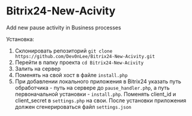 # Bitrix24-New-Acivity
Add new pause activity in Business processes

Установка:
1. Склонировать репозиторий
   `git clone https://github.com/Dev0nLee/Bitrix24-New-Acivity.git`
2. Перейти в папку проекта
   `cd Bitrix24-New-Acivity`
3. Залить на сервер
4. Поменять на свой хост в файле `install.php`
5. При добавлении локального приложения в Bitrix24 указать путь обработчика - путь на сервере до `pause_handler.php`, а путь первоначальной установки - `install.php`. Поменять client_id и client_secret в `settings.php` на свои. После установки приложения должен сгенерироваться файл `settings.json` 
